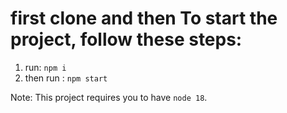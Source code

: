 # first clone and then To start the project, follow these steps:
1. run: ```npm i```
2. then run : ```npm start```

Note: This project requires you to have ```node 18```. 
